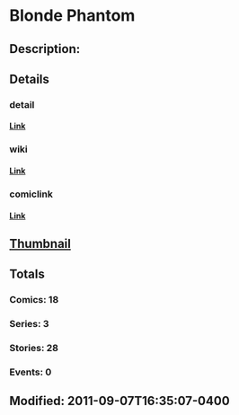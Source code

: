 # Blonde Phantom
## Description: 
## Details
### detail
#### [Link](http://marvel.com/characters/312/blonde_phantom?utm_campaign=apiRef&utm_source=225578a89fc76f3d20fbffda5d17a88d)
### wiki
#### [Link](http://marvel.com/universe/Blonde_Phantom_(Louise_Mason)?utm_campaign=apiRef&utm_source=225578a89fc76f3d20fbffda5d17a88d)
### comiclink
#### [Link](http://marvel.com/comics/characters/1011416/blonde_phantom?utm_campaign=apiRef&utm_source=225578a89fc76f3d20fbffda5d17a88d)
## [Thumbnail](http://i.annihil.us/u/prod/marvel/i/mg/6/00/4ce5a77360c30.jpg)
## Totals
### Comics: 18
### Series: 3
### Stories: 28
### Events: 0
## Modified: 2011-09-07T16:35:07-0400
